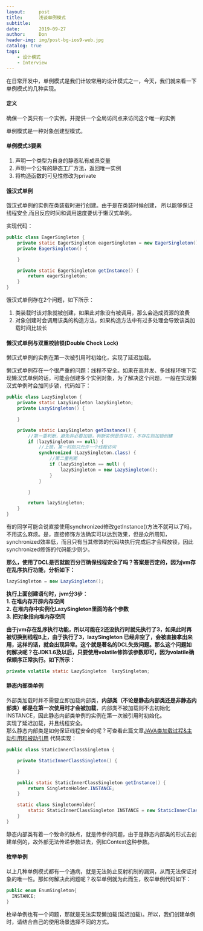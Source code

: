 ```yaml
---
layout:     post
title:      浅谈单例模式
subtitle:   
date:       2019-09-27
author:     Don
header-img: img/post-bg-ios9-web.jpg
catalog: true
tags:
    - 设计模式
    - Interview
---
```


在日常开发中，单例模式是我们计较常用的设计模式之一，今天，我们就来看一下单例模式的几种实现。

#### 定义   
确保一个类只有一个实例，并提供一个全局访问点来访问这个唯一的实例

单例模式是一种对象创建型模式。

#### 单例模式3要素  

1. 声明一个类型为自身的静态私有成员变量   
2. 声明一个公有的静态工厂方法，返回唯一实例  
3. 将构造函数的可见性修改为private  

#### 饿汉式单例  
饿汉式单例的实例在类装载时进行创建。由于是在类装时候创建， 所以能够保证线程安全,而且反应时间和调用速度要优于懒汉式单例。

实现代码：
```java
public class EagerSingleton {
    private static EagerSingleton eagerSingleton = new EagerSingleton();
    private EagerSingleton() {

    }

    private static EagerSingleton getInstance() {
        return eagerSingleton;
    }
}
```

饿汉式单例存在2个问题，如下所示：  
1. 类装载时该对象就被创建，如果此对象没有被调用，那么会造成资源的浪费  
2. 对象创建时会调用该类的构造方法，如果构造方法中有过多处理会导致该类加载时间比较长

#### 懒汉式单例与双重校验锁(Double Check Lock)

懒汉式单例的实例在第一次被引用时初始化，实现了延迟加载。   

懒汉式单例存在一个很严重的问题：线程不安全。如果在高并发、多线程环境下实现懒汉式单例的话，可能会创建多个实例对象，为了解决这个问题，一般在实现懒汉式单例时会加同步锁，代码如下：   
```java 
public class LazySingleton {
    private static LazySingleton lazySingleton;
    private LazySingleton() {

    }

    private static LazySingleton getInstance() {
        //第一重判断，避免非必要加锁，判断实例是否存在，不存在则加锁创建
        if (lazySingleton == null) {
            //上锁，某一时刻只允许一个线程访问
            synchronized (LazySingleton.class) {
                //第二重判断
                if (lazySingleton == null) {
                    lazySingleton = new LazySingleton();
                }
            }

        }

        return lazySingleton;
    }
}
```

有的同学可能会说直接使用synchronized修改getInstance()方法不就可以了吗，不用这么麻烦。是，直接修饰方法确实可以达到效果，但是众所周知，synchronized效率低，而且只有当其修饰的代码块执行完成后才会释放锁，因此synchronized修饰的代码能少则少。

**那么，使用了DCL是否就能百分百确保线程安全了吗？答案是否定的，因为jvm存在乱序执行功能，分析如下：**   
```java
lazySingleton = new LazySingleton();
````
**执行上面创建语句时，jvm分3步：**     
**1. 在堆内存开辟内存空间**          
**2. 在堆内存中实例化LazySingleton里面的各个参数**     
**3. 把对象指向堆内存空间**     

**由于jvm存在乱序执行功能，所以可能在2还没执行时就先执行了3，如果此时再被切换到线程B上，由于执行了3，lazySingleton 已经非空了，会被直接拿出来用，这样的话，就会出现异常。这个就是著名的DCL失效问题。那么这个问题如何解决呢？在JDK1.6及以后，只要使用volatile修饰该参数即可，因为volatile确保顺序正常执行。如下所示：**  
```java
private volatile static LazySingleton  lazySingleton;
```

####  静态内部类单例
外部类加载时并不需要立即加载内部类，**内部类（不论是静态内部类还是非静态内部类）都是在第一次使用时才会被加载**，内部类不被加载则不去初始化INSTANCE，因此静态内部类单例的实例在第一次被引用时初始化。            
实现了延迟加载，并且线程安全。      
那么静态内部类是如何保证线程安全的呢？可查看此篇文章[JAVA类加载过程&主动引用和被动引用](https://www.jianshu.com/p/b271de00e382)
代码实现：
```java
public class StaticInnerClassSingleton {

    private StaticInnerClassSingleton() {

    }

    public static StaticInnerClassSingleton getInstance() {
        return SingletonHolder.INSTANCE;
    }

    static class SingletonHolder{
        static StaticInnerClassSingleton INSTANCE = new StaticInnerClassSingleton();
    }
}
```
静态内部类有着一个致命的缺点，就是传参的问题，由于是静态内部类的形式去创建单例的，故外部无法传递参数进去，例如Context这种参数。


#### 枚举单例
以上几种单例模式都有一个通病，就是无法防止反射机制的漏洞，从而无法保证对象的唯一性。那如何解决此问题呢？枚举单例就为此而生，枚举单例代码如下：    

```java
public enum EnumSingleton{
  INSTANCE;
}
```
枚举单例也有一个问题，那就是无法实现懒加载(延迟加载)。所以，我们创建单例时，请结合自己的使用场景选择不同的方式。

